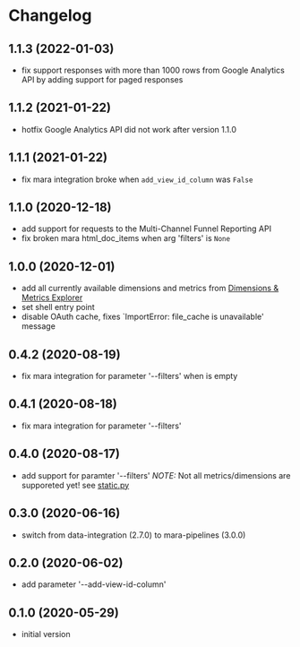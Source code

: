 # Changelog

## 1.1.3 (2022-01-03)

- fix support responses with more than 1000 rows from Google Analytics API by adding support for paged responses

## 1.1.2 (2021-01-22)

- hotfix Google Analytics API did not work after version 1.1.0

## 1.1.1 (2021-01-22)

- fix mara integration broke when `add_view_id_column` was `False`

## 1.1.0 (2020-12-18)

- add support for requests to the Multi-Channel Funnel Reporting API
- fix broken mara html_doc_items when arg 'filters' is `None`

## 1.0.0 (2020-12-01)

- add all currently available dimensions and metrics from [Dimensions & Metrics Explorer](https://ga-dev-tools.appspot.com/dimensions-metrics-explorer/?)
- set shell entry point
- disable OAuth cache, fixes `ImportError: file_cache is unavailable' message

## 0.4.2 (2020-08-19)

- fix mara integration for parameter '--filters' when is empty

## 0.4.1 (2020-08-18)

- fix mara integration for parameter '--filters'

## 0.4.0 (2020-08-17)

- add support for paramter '--filters' _NOTE:_ Not all metrics/dimensions are supporeted yet! see [static.py](mara_google_analytics_downloader/static.py)

## 0.3.0 (2020-06-16)

- switch from data-integration (2.7.0) to mara-pipelines (3.0.0)

## 0.2.0 (2020-06-02)

- add parameter '--add-view-id-column'

## 0.1.0 (2020-05-29)

- initial version
